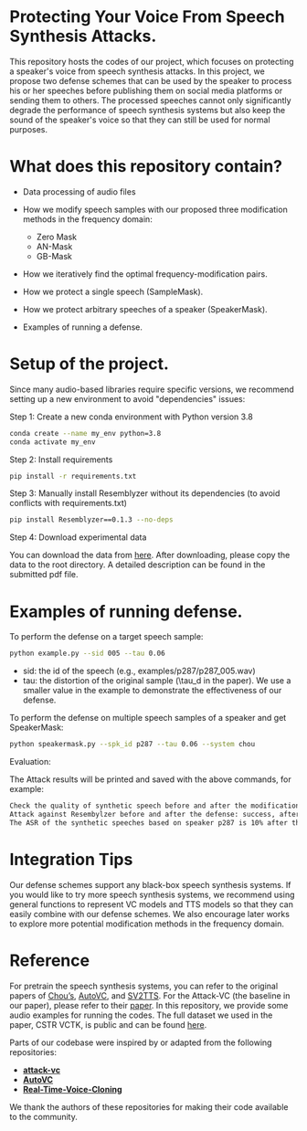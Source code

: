 # Protecting Your Voice From Speech Synthesis Attacks.

This repository hosts the codes of our project, which focuses on protecting a speaker's voice from speech synthesis attacks. In this project, we propose two defense schemes that can be used by the speaker to process his or her speeches before publishing them on social media platforms or sending them to others. The processed speeches cannot only significantly degrade the performance of speech synthesis systems but also keep the sound of the speaker's voice so that they can still be used for normal purposes.

# What does this repository contain?

- Data processing of audio files

- How we modify speech samples with our proposed three modification methods in the frequency domain:
  - Zero Mask
  - AN-Mask
  - GB-Mask

- How we iteratively find the optimal frequency-modification pairs.

- How we protect a single speech (SampleMask).

- How we protect arbitrary speeches of a speaker (SpeakerMask).

- Examples of running a defense.

# Setup of the project.

Since many audio-based libraries require specific versions, we recommend setting up a new environment to avoid "dependencies" issues:

Step 1: Create a new conda environment with Python version 3.8

```bash
conda create --name my_env python=3.8
conda activate my_env
```

Step 2: Install requirements

```bash
pip install -r requirements.txt
```

Step 3: Manually install Resemblyzer without its dependencies (to avoid conflicts with requirements.txt)
```bash
pip install Resemblyzer==0.1.3 --no-deps
```

Step 4: Download experimental data 

You can download the data from [here](https://drive.google.com/file/d/1Nz8FshcndOdttxp873h7xHonWo8WZoYA/view?usp=sharing). After downloading, please copy the data to the root directory. A detailed description can be found in the submitted pdf file.

# Examples of running defense.

To perform the defense on a target speech sample:

```bash
python example.py --sid 005 --tau 0.06 
```
- sid: the id of the speech (e.g., examples/p287/p287_005.wav)
- tau: the distortion of the original sample (\tau_d in the paper). We use a smaller value in the example to demonstrate the effectiveness of our defense. 

To perform the defense on multiple speech samples of a speaker and get SpeakerMask:
```bash
python speakermask.py --spk_id p287 --tau 0.06 --system chou 
```

Evaluation:

The Attack results will be printed and saved with the above commands, for example:

```bash
Check the quality of synthetic speech before and after the modification: before defense: 0.743, after defense: 0.536
Attack against Resembylzer before and after the defense: success, after: fail
The ASR of the synthetic speeches based on speaker p287 is 10% after the defense.
```

# Integration Tips

Our defense schemes support any black-box speech synthesis systems. If you would like to try more speech synthesis systems, we recommend using general functions to represent VC models and TTS models so that they can easily combine with our defense schemes. We also encourage later works to explore more potential modification methods in the frequency domain.

# Reference
For pretrain the speech synthesis systems, you can refer to the original papers  of [Chou’s](https://arxiv.org/abs/1904.05742), [AutoVC](https://arxiv.org/abs/1905.05879), and [SV2TTS](https://arxiv.org/abs/1806.04558). For the Attack-VC (the baseline in our paper), please refer to their [paper](https://arxiv.org/abs/2005.08781). In this repository, we provide some audio examples for running the codes. The full dataset we used in the paper, CSTR VCTK, is public and can be found [here](https://datashare.ed.ac.uk/handle/10283/3443).


Parts of our codebase were inspired by or adapted from the following repositories:

- [**attack-vc**](https://github.com/cyhuang-tw/attack-vc) 
- [**AutoVC**](https://github.com/cyhuang-tw/AutoVC) 
- [**Real-Time-Voice-Cloning**](https://github.com/CorentinJ/Real-Time-Voice-Cloning)

We thank the authors of these repositories for making their code available to the community.

